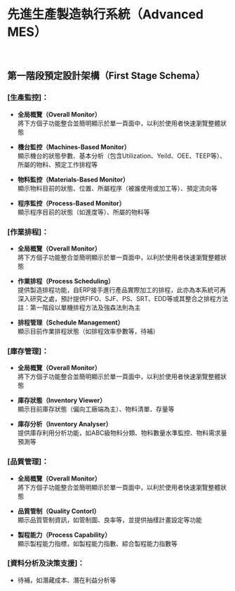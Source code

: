 # 先進生產製造執行系統（Advanced MES）
</br>

## 第一階段預定設計架構（First Stage Schema）


### [生產監控]：
* **全局概覽（Overall Monitor）**  
  將下方個子功能整合並簡明顯示於單一頁面中，以利於使用者快速瀏覽整體狀態
  
* **機台監控（Machines-Based Monitor）**  
  顯示機台的狀態參數、基本分析（包含Utilization、Yeild、OEE、TEEP等）、所屬的物料、預定工作排程等
  
* **物料監控（Materials-Based Monitor）**   
  顯示物料目前的狀態、位置、所屬程序（被誰使用或加工等）、預定流向等
  
* **程序監控（Process-Based Monitor）**   
  顯示程序目前的狀態（如進度等）、所屬的物料等
  
### [作業排程]：
* **全局概覽（Overall Monitor）**   
  將下方個子功能整合並簡明顯示於單一頁面中，以利於使用者快速瀏覽整體狀態

* **作業排程（Process Scheduling）**   
  提供製造排程功能，自ERP接手進行產品實際加工的排程，此亦為本系統可再深入研究之處，預計提供FIFO、SJF、PS、SRT、EDD等或其整合之排程方法    
  註：第一階段以單機排程方法及強森法則為主

* **排程管理（Schedule Management）**   
  顯示目前作業排程狀態（如排程效率參數等，待補）

### [庫存管理]：
* **全局概覽（Overall Monitor）**   
  將下方個子功能整合並簡明顯示於單一頁面中，以利於使用者快速瀏覽整體狀態

* **庫存狀態（Inventory Viewer）**    
  顯示目前庫存狀態（偏向工廠端為主）、物料清單、存量等

* **庫存分析（Inventory Analyser）**    
  提供庫存利用分析功能，如ABC級物料分類、物料數量水準監控、物料需求量預測等

### [品質管理]：
* **全局概覽（Overall Monitor）**   
  將下方個子功能整合並簡明顯示於單一頁面中，以利於使用者快速瀏覽整體狀態
    
* **品質管制（Quality Contorl）**   
  顯示品質管制資訊，如管制圖、良率等，並提供抽樣計畫設定等功能

* **製程能力（Process Capability）**    
  顯示製程能力指標，如製程能力指數、綜合製程能力指數等

### [資料分析及決策支援]：
* 待補，如潛藏成本、潛在利益分析等
